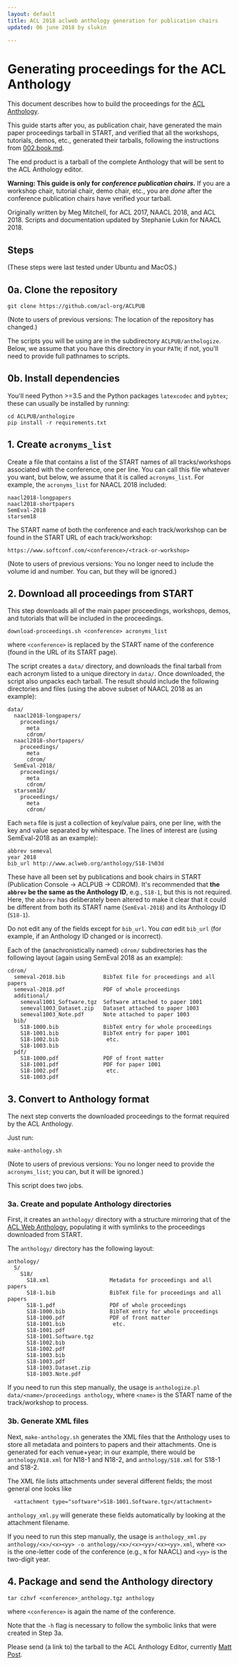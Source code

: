 ```yaml
---
layout: default
title: ACL 2018 aclweb anthology generation for publication chairs
updated: 06 june 2018 by slukin

---
```


# Generating proceedings for the ACL Anthology

This document describes how to build the proceedings for the [ACL Anthology](http://www.aclweb.org/anthology/).

This guide starts after you, as publication chair, have generated the main paper proceedings tarball in START, and verified that all the workshops, tutorials, demos, etc., generated their tarballs, following the instructions from [002.book.md](002.book.md).

The end product is a tarball of the complete Anthology that will be sent to the ACL Anthology editor.

**Warning: This guide is only for _conference publication chairs_.** If you are a workshop chair, tutorial chair, demo chair, etc., you are _done_ after the conference publication chairs have verified your tarball.

Originally written by Meg Mitchell, for ACL 2017, NAACL 2018, and ACL 2018. Scripts and documentation updated by Stephanie Lukin for NAACL 2018.

## Steps

(These steps were last tested under Ubuntu and MacOS.)

## 0a. Clone the repository

```
git clone https://github.com/acl-org/ACLPUB
```

(Note to users of previous versions: The location of the repository has changed.)

The scripts you will be using are in the subdirectory
`ACLPUB/anthologize`. Below, we assume that you have this directory in
your `PATH`; if not, you'll need to provide full pathnames to scripts.

## 0b. Install dependencies

You'll need Python >=3.5 and the Python packages `latexcodec` and
`pybtex`; these can usually be installed by running:

```
cd ACLPUB/anthologize
pip install -r requirements.txt
```

## 1. Create `acronyms_list`

Create a file that contains a list of the START names of all
tracks/workshops associated with the conference, one per line. You can
call this file whatever you want, but below, we assume that it is
called `acronyms_list`. For example, the `acronyms_list` for NAACL
2018 included:

```
naacl2018-longpapers
naacl2018-shortpapers
SemEval-2018
starsem18
```

The START name of both the conference and each track/workshop can be
found in the START URL of each track/workshop:

```
https://www.softconf.com/<conference>/<track-or-workshop>
```

(Note to users of previous versions: You no longer need to include the
volume id and number. You can, but they will be ignored.)

## 2. Download all proceedings from START

This step downloads all of the main paper proceedings, workshops, demos, and tutorials that will be included in the proceedings.

```
download-proceedings.sh <conference> acronyms_list
```
where `<conference>` is replaced by the START name of the conference
(found in the URL of its START page).

The script creates a `data/` directory, and downloads the final
tarball from each acronym listed to a unique directory in
`data/`. Once downloaded, the script also unpacks each tarball. The
result should include the following directories and files (using the
above subset of NAACL 2018 as an example):

```
data/
  naacl2018-longpapers/
    proceedings/
      meta
      cdrom/
  naacl2018-shortpapers/
    proceedings/
      meta
      cdrom/
  SemEval-2018/
    proceedings/
      meta
      cdrom/
  starsem18/
    proceedings/
      meta
      cdrom/
```

Each `meta` file is just a collection of key/value pairs, one per
line, with the key and value separated by whitespace. The lines of
interest are (using SemEval-2018 as an example):

```
abbrev semeval
year 2018
bib_url http://www.aclweb.org/anthology/S18-1%03d
```

These have all been set by publications and book chairs in START
(Publication Console &rarr; ACLPUB &rarr; CDROM). It's recommended
that **the `abbrev` be the same as the Anthology ID**, e.g., `S18-1`, but
this is not required. Here, the `abbrev` has deliberately been altered
to make it clear that it could be different from both its START name
(`SemEval-2018`) and its Anthology ID (`S18-1`).

Do not edit any of the fields except for `bib_url`. You _can_ edit
`bib_url` (for example, if an Anthology ID changed or is incorrect).

Each of the (anachronistically named) `cdrom/` subdirectories has the
following layout (again using SemEval 2018 as an example):

```
cdrom/
  semeval-2018.bib            BibTeX file for proceedings and all papers
  semeval-2018.pdf            PDF of whole proceedings
  additional/
    semeval1001_Software.tgz  Software attached to paper 1001
    semeval1003_Dataset.zip   Dataset attached to paper 1003
    semeval1003_Note.pdf      Note attached to paper 1003
  bib/
    S18-1000.bib              BibTeX entry for whole proceedings
    S18-1001.bib              BibTeX entry for paper 1001
    S18-1002.bib               etc.
    S18-1003.bib
  pdf/
    S18-1000.pdf              PDF of front matter
    S18-1001.pdf              PDF for paper 1001
    S18-1002.pdf               etc.
    S18-1003.pdf
```

## 3. Convert to Anthology format

The next step converts the downloaded proceedings to the format required by the ACL Anthology.

Just run:
```
make-anthology.sh
```
(Note to users of previous versions: You no longer need to provide the
`acronyms_list`; you can, but it will be ignored.)

This script does two jobs.

### 3a. Create and populate Anthology directories

First, it creates an `anthology/` directory with a structure mirroring
that of the [ACL Web Anthology](http://aclweb.org/anthology/),
populating it with symlinks to the proceedings downloaded from START.

The `anthology/` directory has the following layout:

```
anthology/
  S/
    S18/
      S18.xml                   Metadata for proceedings and all papers
      S18-1.bib                 BibTeX file for proceedings and all papers
      S18-1.pdf                 PDF of whole proceedings
      S18-1000.bib              BibTeX entry for whole proceedings
      S18-1000.pdf              PDF of front matter
      S18-1001.bib               etc.
      S18-1001.pdf
      S18-1001.Software.tgz
      S18-1002.bib
      S18-1002.pdf
      S18-1003.bib
      S18-1003.pdf
      S18-1003.Dataset.zip
      S18-1003.Note.pdf
```

If you need to run this step manually, the usage is `anthologize.pl
data/<name>/proceedings anthology`, where `<name>` is the START name
of the track/workshop to process.

### 3b. Generate XML files

Next, `make-anthology.sh` generates the XML files that the Anthology
uses to store all metadata and pointers to papers and their
attachments. One is generated for each venue+year; in our example,
there would be `anthology/N18.xml` for N18-1 and N18-2, and
`anthology/S18.xml` for S18-1 and S18-2.

The XML file lists attachments under several different fields; the
most general one looks like

```
  <attachment type="software">S18-1001.Software.tgz</attachment>
```

`anthology_xml.py` will generate these fields automatically by
looking at the attachment filename.

If you need to run this step manually, the usage is `anthology_xml.py
anthology/<x>/<x><yy> -o anthology/<x>/<x><yy>/<x><yy>.xml`, where
`<x>` is the one-letter code of the conference (e.g., `N` for NAACL)
and `<yy>` is the two-digit year.

## 4. Package and send the Anthology directory

```
tar czhvf <conference>_anthology.tgz anthology
```
where `<conference>` is again the name of the conference.

Note that the `-h` flag is necessary to follow the symbolic links that
were created in Step 3a.

Please send (a link to) the tarball to the ACL Anthology Editor, currently [Matt Post](https://mjpost.github.io).
